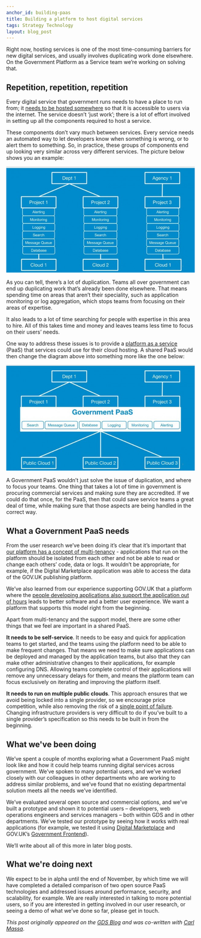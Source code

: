```yaml
---
anchor_id: building-paas
title: Building a platform to host digital services
tags: Strategy Technology
layout: blog_post
---
```


<p>Right now, hosting services is one of the most time-consuming barriers for
new digital services, and usually involves duplicating work done elsewhere. On
the Government Platform as a Service team we’re working on solving that.<span
id="more-19788"></span></p>

<h2>Repetition, repetition, repetition</h2>
<p>Every digital service that government runs needs to have a place to run from;
it <a href="https://en.wikipedia.org/wiki/Web_hosting_service">needs to be
hosted somewhere</a> so that it is accessible to users via the internet. The
service doesn’t ‘just work’; there is a lot of effort involved in setting up all
the components required to host a service.</p>
<p>These components don’t vary much between services. Every service needs an
automated way to let developers know when something is wrong, or to alert them
to something. So, in practice, these groups of components end up looking very
similar across very different services. The picture below shows you an
example:</p>
<p><img src="/img/Separate-projects-image.jpg" alt="image showing three projects with the same technical stack, including alerting, monitoring, logging, each running on a cloud provider" /></p>
<p>As you can tell, there’s a lot of duplication. Teams all over government can
end up duplicating work that’s already been done elsewhere. That means spending
time on areas that aren’t their speciality, such as application monitoring or
log aggregation, which stops teams from focusing on their areas of
expertise.</p>
<p>It also leads to a lot of time searching for people with expertise in this
area to hire. All of this takes time and money and leaves teams less time to
focus on their users’ needs.</p>
<p>One way to address these issues is to provide a <a
href="https://en.wikipedia.org/wiki/Platform_as_a_service">platform as a
service</a> (PaaS) that services could use for their cloud hosting. A shared
PaaS would then change the diagram above into something more like the one
below:</p>
<p><img src="/img/Government-PaaS-Image.jpg" alt="image showing three projects, each running on Government PaaS, which has a technical stack including alerting, monitoring, and logging, and running on three different cloud providers" /></p>
<p>A Government PaaS wouldn’t just solve the issue of duplication, and where to
focus your teams. One thing that takes a lot of time in government is procuring
commercial services and making sure they are accredited. If we could do that
once, for the PaaS, then that could save service teams a great deal of time,
while making sure that those aspects are being handled in the correct way.</p>
<h2>What a Government PaaS needs</h2>
<p>From the user research we’ve been doing it’s clear that it’s important that
<a href="http://whatis.techtarget.com/definition/multi-tenancy">our platform has
a concept of multi-tenancy</a> - applications that run on the platform should be
isolated from each other and not be able to read or change each others’ code,
data or logs. It wouldn’t be appropriate, for example, if the Digital
Marketplace application was able to access the data of the GOV.UK publishing
platform.</p>
<p>We’ve also learned from our experience supporting GOV.UK that a platform
where the <a href="http://www.infoq.com/presentations/gov-uk-devops">people
developing applications also support the application out of hours</a> leads to
better software and a better user experience. We want a platform that supports
this model right from the beginning.</p>
<p>Apart from multi-tenancy and the support model, there are some other things
that we feel are important in a shared PaaS.</p>
<p><strong>It needs to be self-service</strong>. It needs to be easy and quick
for application teams to get started, and the teams using the platform need to
be able to make frequent changes. That means we need to make sure applications
can be deployed and managed by the application teams, but also that they can
make other administrative changes to their applications, for example configuring
DNS. Allowing teams complete control of their applications will remove any
unnecessary delays for them, and means the platform team can focus exclusively
on iterating and improving the platform itself.</p>
<p><strong>It needs to run on multiple public clouds</strong>. This approach
ensures that we avoid being locked into a single provider, so we encourage price
competition, while also removing the risk of a <a
href="https://en.wikipedia.org/wiki/Single_point_of_failure">single point of
failure</a>. Changing infrastructure providers is very difficult to do if you’ve
built to a single provider’s specification so this needs to be built in from the
beginning.</p>
<h2>What we've been doing</h2>
<p>We’ve spent a couple of months exploring what a Government PaaS might look
like and how it could help teams running digital services across government.
We’ve spoken to many potential users, and we’ve worked closely with our
colleagues in other departments who are working to address similar problems, and
we’ve found that no existing departmental solution meets all the needs we’ve
identified.</p>
<p>We’ve evaluated several open source and commercial options, and we’ve built a
prototype and shown it to potential users – developers, web operations engineers
and services managers – both within GDS and in other departments. We’ve tested
our prototype by seeing how it works with real applications (for example, we
tested it using <a href="https://www.digitalmarketplace.service.gov.uk/">Digital
Marketplace</a> and GOV.UK’s <a
href="https://github.com/alphagov/government-frontend">Government
Frontend</a>).</p>
<p>We’ll write about all of this more in later blog posts.</p>
<h2>What we're doing next</h2>
<p>We expect to be in alpha until the end of November, by which time we will
have completed a detailed comparison of two open source PaaS technologies and
addressed issues around performance, security, and scalability, for example. We
are really interested in talking to more potential users, so if you are
interested in getting involved in our user research, or seeing a demo of what
we’ve done so far, please get in touch.</p>

*This post originally appeared on the [GDS
Blog](https://gds.blog.gov.uk/2015/09/08/building-a-platform-to-host-digital-services/) and was co-written with [Carl Massa](https://twitter.com/massacarl)*.
